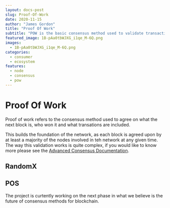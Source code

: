 ```yaml
---
layout: docs-post
slug: Proof-Of-Work
date: 2020-11-15
author: "James Gordon"
title: "Proof Of Work"
subtitle: "POW is the basic consensus method used to validate transactions and agree on the next block in the chain."
featured_image: 1B-pAa0tbWJXG_i1qe_M-6Q.png
images:
  - 1B-pAa0tbWJXG_i1qe_M-6Q.png
categories:
  - consumer
  - ecosystem
features:
  - node
  - consensus
  - pow
---
```


# Proof Of Work

Proof of work refers to the consensus method used to agree on what the next block is, who won it and what transations are included. 

This builds the foundation of the network, as each block is agreed upon by at least a majority of the nodes involved in teh network at any given time. The way this validation works is quite complex, if you would like to know more please see the [Advanced Consensus Documentation](). 

## RandomX


## POS

The project is curtently working on the next phase in what we believe is the future of consensus methods for blockchain.  